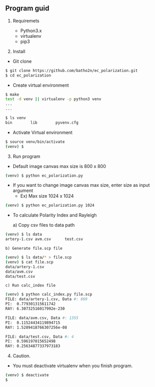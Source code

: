 ## Program guid


1. Requiremets
	* Python3.x
	* virtualenv
	* pip3

2. Install
- Git clone
```sh
$ git clone https://github.com/batho2n/ec_polarization.git
$ cd ec_polarization
```
- Create virtual environment
```sh
$ make
test -d venv || virtualenv -p python3 venv
...
...

$ ls venv
bin        lib        pyvenv.cfg

```
- Activate Virtual environment
```sh
$ source venv/bin/activate
(venv) $
```

3. Run program
* Default image canvas max size is 800 x 800
```sh
(venv) $ python ec_polarization.py
```
* If you want to change image canvas max size, enter size as input argument
	* Ex) Max size 1024 x 1024
```sh
(venv) $ python ec_polarization.py 1024
```

* To calculate Polarity Index and Rayleigh 

	a) Copy csv files to data path
```sh
(venv) $ ls data
artery-1.csv avm.csv      test.csv
```

	b) Generate file.scp file
```sh
(venv) $ ls data/* > file.scp
(venv) $ cat file.scp
data/artery-1.csv
data/avm.csv
data/test.csv
```

	c) Run calc_index file
```sh
(venv) $ python calc_index.py file.scp
FILE: data/artery-1.csv, Data #: 869
PI:  0.779301315611742
RAY: 6.30732516017992e-230

FILE: data/avm.csv, Data #: 1355
PI:  0.11524434119894715
RAY: 1.5289418766307256e-08

FILE: data/test.csv, Data #: 4
PI:  0.596197015652498
RAY: 0.25634877337973183
```

4. Caution.
* You must deactivate virtualenv when you finish program.
```sh
(venv) $ deactivate
$
```
